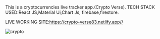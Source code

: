 This is a cryptocurrencies live tracker app.(Crypto Verse).
TECH STACK USED:React JS,Material Ui,Chart Js, firebase,firestore.


LIVE WORKING SITE:https://crypto-verse83.netlify.app//

![crypto](https://user-images.githubusercontent.com/95060762/181677805-c38727da-229f-4125-afbc-f83f7d5a8972.jpg)




